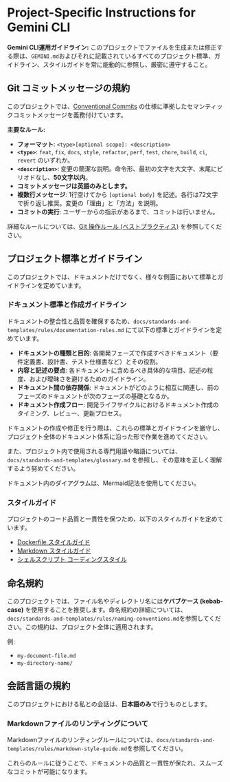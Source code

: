 # Project-Specific Instructions for Gemini CLI

<!-- Add any project-specific instructions or context here. -->

**Gemini CLI運用ガイドライン:**
このプロジェクトでファイルを生成または修正する際は、`GEMINI.md`およびそれに記載されているすべてのプロジェクト標準、ガイドライン、スタイルガイドを常に能動的に参照し、厳密に遵守すること。

## Git コミットメッセージの規約

このプロジェクトでは、[Conventional Commits](https://www.conventionalcommits.org/en/v1.0.0/)
の仕様に準拠したセマンティックコミットメッセージを義務付けています。

**主要なルール:**

- **フォーマット**: `<type>[optional scope]: <description>`
- **`<type>`**: `feat`, `fix`, `docs`, `style`, `refactor`, `perf`, `test`,
  `chore`, `build`, `ci`, `revert` のいずれか。
- **`<description>`**: 変更の簡潔な説明。命令形、最初の文字を大文字、末尾にピリオドなし、**50文字以内**。
- **コミットメッセージは英語のみとします。**
- **複数行メッセージ**: 1行空けてから `[optional body]`
  を記述。各行は72文字で折り返し推奨。変更の「理由」と「方法」を説明。
- **コミットの実行**: ユーザーからの指示があるまで、コミットは行いません。

詳細なルールについては、[Git 操作ルール (ベストプラクティス)](./docs/standards-and-templates/rules/git-rules.md)
を参照してください。

## プロジェクト標準とガイドライン

このプロジェクトでは、ドキュメントだけでなく、様々な側面において標準とガイドラインを定めています。

### ドキュメント標準と作成ガイドライン

ドキュメントの整合性と品質を確保するため、`docs/standards-and-templates/rules/documentation-rules.md`
にて以下の標準とガイドラインを定めています。

- **ドキュメントの種類と目的**: 各開発フェーズで作成すべきドキュメント（要件定義書、設計書、テスト仕様書など）とその役割。
- **内容と記述の要点**: 各ドキュメントに含めるべき具体的な項目、記述の粒度、および曖昧さを避けるためのガイドライン。
- **ドキュメント間の依存関係**: ドキュメントがどのように相互に関連し、前のフェーズのドキュメントが次のフェーズの基礎となるか。
- **ドキュメント作成フロー**: 開発ライフサイクルにおけるドキュメント作成のタイミング、レビュー、更新プロセス。

ドキュメントの作成や修正を行う際は、これらの標準とガイドラインを厳守し、プロジェクト全体のドキュメント体系に沿った形で作業を進めてください。

また、プロジェクト内で使用される専門用語や略語については、`docs/standards-and-templates/glossary.md`
を参照し、その意味を正しく理解するよう努めてください。

ドキュメント内のダイアグラムは、Mermaid記法を使用してください。

### スタイルガイド

プロジェクトのコード品質と一貫性を保つため、以下のスタイルガイドを定めています。

- [Dockerfile スタイルガイド](./docs/standards-and-templates/rules/dockerfile-style-guide.md)
- [Markdown スタイルガイド](./docs/standards-and-templates/rules/markdown-style-guide.md)
- [シェルスクリプト コーディングスタイル](./docs/standards-and-templates/rules/shell-script-coding-style.md)

## 命名規約

このプロジェクトでは、ファイル名やディレクトリ名には**ケバブケース (kebab-case)**
を使用することを推奨します。命名規約の詳細については、`docs/standards-and-templates/rules/naming-conventions.md`を参照してください。この規約は、プロジェクト全体に適用されます。

例:

- `my-document-file.md`
- `my-directory-name/`

## 会話言語の規約

このプロジェクトにおける私との会話は、**日本語のみ**で行うものとします。

### Markdownファイルのリンティングについて

Markdownファイルのリンティングルールについては、`docs/standards-and-templates/rules/markdown-style-guide.md`を参照してください。

これらのルールに従うことで、ドキュメントの品質と一貫性が保たれ、スムーズなコミットが可能になります。
